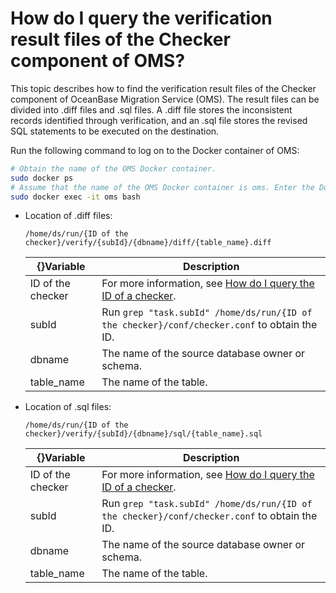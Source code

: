 # How do I query the verification result files of the Checker component of OMS?

This topic describes how to find the verification result files of the Checker component of OceanBase Migration Service (OMS). The result files can be divided into .diff files and .sql files. A .diff file stores the inconsistent records identified through verification, and an .sql file stores the revised SQL statements to be executed on the destination.

Run the following command to log on to the Docker container of OMS:

```bash
# Obtain the name of the OMS Docker container.
sudo docker ps
# Assume that the name of the OMS Docker container is oms. Enter the Docker container.
sudo docker exec -it oms bash
```

* Location of .diff files:

   `/home/ds/run/{ID of the checker}/verify/{subId}/{dbname}/diff/{table_name}.diff`

   | {}Variable | Description |
   |------------|---------------------------------------------------------------|
   | ID of the checker | For more information, see [How do I query the ID of a checker](../400.full-migration/100.how-to-find-full-task-id.md).  |
   | subId | Run `grep "task.subId" /home/ds/run/{ID of the checker}/conf/checker.conf` to obtain the ID.  |
   | dbname | The name of the source database owner or schema. |
   | table_name | The name of the table. |

* Location of .sql files:

   `/home/ds/run/{ID of the checker}/verify/{subId}/{dbname}/sql/{table_name}.sql`

   | {}Variable | Description |
   |------------|---------------------------------------------------------------|
   | ID of the checker | For more information, see [How do I query the ID of a checker](../400.full-migration/100.how-to-find-full-task-id.md).  |
   | subId | Run `grep "task.subId" /home/ds/run/{ID of the checker}/conf/checker.conf` to obtain the ID.  |
   | dbname | The name of the source database owner or schema. |
   | table_name | The name of the table. |

